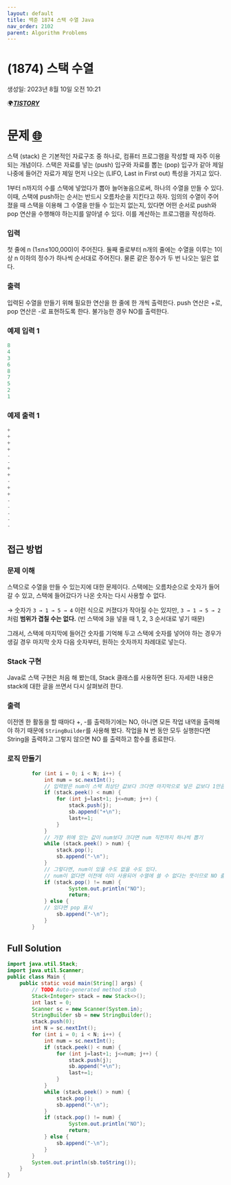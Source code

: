 ```yaml
---
layout: default
title: 백준 1874 스택 수열 Java
nav_order: 2102
parent: Algorithm Problems
---
```


# (1874) 스택 수열

생성일: 2023년 8월 10일 오전 10:21

🌍**_[TISTORY](http://letusgrow.tistory.com)_**

# 문제 [🌐](https://www.acmicpc.net/problem/1874)

스택 (stack) 은 기본적인 자료구조 중 하나로, 컴퓨터 프로그램을 작성할 때 자주 이용되는 개념이다. 스택은 자료를 넣는 (push) 입구와 자료를 뽑는 (pop) 입구가 같아 제일 나중에 들어간 자료가 제일 먼저 나오는 (LIFO, Last in First out) 특성을 가지고 있다.

1부터 n까지의 수를 스택에 넣었다가 뽑아 늘어놓음으로써, 하나의 수열을 만들 수 있다. 이때, 스택에 push하는 순서는 반드시 오름차순을 지킨다고 하자. 임의의 수열이 주어졌을 때 스택을 이용해 그 수열을 만들 수 있는지 없는지, 있다면 어떤 순서로 push와 pop 연산을 수행해야 하는지를 알아낼 수 있다. 이를 계산하는 프로그램을 작성하라.

### 입력

첫 줄에 n (1≤n≤100,000)이 주어진다. 둘째 줄로부터 n개의 줄에는 수열을 이루는 1이상 n 이하의 정수가 하나씩 순서대로 주어진다. 물론 같은 정수가 두 번 나오는 일은 없다.

### 출력

입력된 수열을 만들기 위해 필요한 연산을 한 줄에 한 개씩 출력한다. push 연산은 +로, pop 연산은 -로 표현하도록 한다. 불가능한 경우 NO를 출력한다.

### 예제 입력 1

```java
8
4
3
6
8
7
5
2
1
```

### 예제 출력 1

```java
+
+
+
+
-
-
+
+
-
+
+
-
-
-
-
-
```

## 접근 방법

### 문제 이해

스택으로 수열을 만들 수 있는지에 대한 문제이다. 스택에는 오름차순으로 숫자가 들어갈 수 있고, 스택에 들어갔다가 나온 숫자는 다시 사용할 수 없다.

→ 숫자가 `3 → 1 → 5 → 4` 이런 식으로 커졌다가 작아질 수는 있지만, `3 → 1 → 5 → 2` 처럼 **범위가 겹칠 수는 없다.** (빈 스택에 3을 넣을 때 1, 2, 3 순서대로 넣기 때문)

그래서, 스택에 마지막에 들어간 숫자를 기억해 두고 스택에 숫자를 넣어야 하는 경우가 생길 경우 마지막 숫자 다음 숫자부터, 원하는 숫자까지 차례대로 넣는다.

### Stack 구현

Java로 스택 구현은 처음 해 봤는데, Stack 클래스를 사용하면 된다. 자세한 내용은 stack에 대한 글을 쓰면서 다시 살펴보려 한다.

### 출력

이전엔 한 활동을 할 때마다 +, -를 출력하기에는 NO, 아니면 모든 작업 내역을 출력해야 하기 때문에 `StringBuilder`를 사용해 봤다. 작업을 N 번 동안 모두 실행한다면 String을 출력하고 그렇지 않으면 NO 를 출력하고 함수를 종료한다.

### 로직 만들기

```java
		for (int i = 0; i < N; i++) {
			int num = sc.nextInt();
			// 입력받은 num이 스택 최상단 값보다 크다면 마지막으로 넣은 값보다 1만큼 큰 값에서 num 까지 넣기
			if (stack.peek() < num) {
				for (int j=last+1; j<=num; j++) {
					stack.push(j);
					sb.append("+\n");
					last+=1;
				}
			}
			// 가장 위에 있는 값이 num보다 크다면 num 직전까지 하나씩 뽑기
			while (stack.peek() > num) {
				stack.pop();
				sb.append("-\n");
			}
			// 그렇다면, num이 있을 수도 없을 수도 있다.
			// num이 없다면 이전에 이미 사용되어 수열에 쓸 수 없다는 뜻이므로 NO 출력 후 return
			if (stack.pop() != num) {
					System.out.println("NO");
					return;
			} else {
			// 있다면 pop 표시
				sb.append("-\n");
			}
		}
```

## Full Solution

```java
import java.util.Stack;
import java.util.Scanner;
public class Main {
	public static void main(String[] args) {
		// TODO Auto-generated method stub
		Stack<Integer> stack = new Stack<>();
		int last = 0;
		Scanner sc = new Scanner(System.in);
		StringBuilder sb = new StringBuilder();
		stack.push(0);
		int N = sc.nextInt();
		for (int i = 0; i < N; i++) {
			int num = sc.nextInt();
			if (stack.peek() < num) {
				for (int j=last+1; j<=num; j++) {
					stack.push(j);
					sb.append("+\n");
					last+=1;
				}
			}
			while (stack.peek() > num) {
				stack.pop();
				sb.append("-\n");
			}
			if (stack.pop() != num) {
					System.out.println("NO");
					return;
			} else {
				sb.append("-\n");
			}
		}
		System.out.println(sb.toString());
	}
}
```
